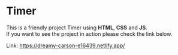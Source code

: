 # Timer

This is a friendly project Timer using **HTML**, **CSS** and **JS**.  
If you want to see the project in action please check the link below.

Link:  https://dreamy-carson-e16439.netlify.app/

<img src="">
